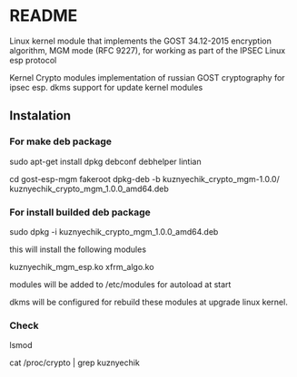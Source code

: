 # README #

Linux kernel module that implements the GOST 34.12-2015 encryption algorithm, 
MGM mode (RFC 9227), for working as part of the IPSEC Linux esp protocol

Kernel Crypto modules implementation of russian GOST cryptography for ipsec esp.
dkms support for update kernel modules 

## Instalation ##



### For make deb package ###

sudo apt-get install dpkg debconf debhelper lintian 

cd gost-esp-mgm
fakeroot dpkg-deb -b kuznyechik_crypto_mgm-1.0.0/ kuznyechik_crypto_mgm_1.0.0_amd64.deb

### For install builded deb package ###
sudo dpkg -i kuznyechik_crypto_mgm_1.0.0_amd64.deb

this will install the following modules 

kuznyechik_mgm_esp.ko
xfrm_algo.ko

modules will be added to /etc/modules for autoload at start 

dkms will be configured for rebuild these modules at upgrade linux kernel. 

### Check 

lsmod 

cat /proc/crypto | grep kuznyechik


